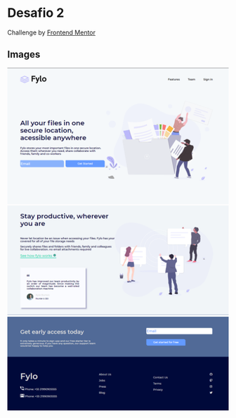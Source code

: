 # Desafio 2
Challenge by [Frontend Mentor](https://www.frontendmentor.io/challenges/fylo-landing-page-with-two-column-layout-5ca5ef041e82137ec91a50f5)

## Images
![enter image description here](https://github.com/im-DanielLira/Desafio2/blob/main/assets/images/readme-image.png?raw=true)
![enter image description here](https://github.com/im-DanielLira/Desafio2/blob/main/assets/images/readme-image1.png?raw=true)
![enter image description here](https://github.com/im-DanielLira/Desafio2/blob/main/assets/images/readme-image2.png?raw=true)
